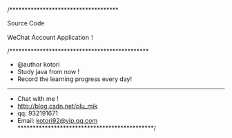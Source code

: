 /************************************
<p>Source Code</p>

WeChat Account Application！

/**********************************************
 *	@author kotori
 *	Study java from now !
 *	Record the learning progress every day!  
 **********************************************
 *	Chat with me !
 *	http://blog.csdn.net/plu_mik
 *	qq: 932191671
 *	Email: kotori92@vip.qq.com    
 *********************************************/
